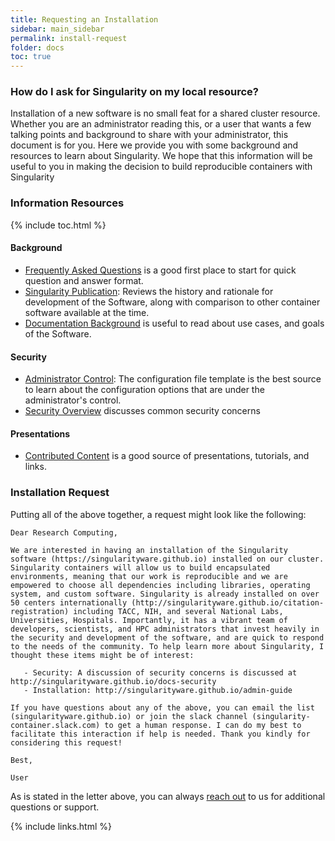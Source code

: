 ```yaml
---
title: Requesting an Installation
sidebar: main_sidebar
permalink: install-request
folder: docs
toc: true
---
```


### How do I ask for Singularity on my local resource?

Installation of a new software is no small feat for a shared cluster resource. Whether you are an administrator reading this, or a user that wants a few talking points and background to share with your administrator, this document is for you. Here we provide you with some background and resources to learn about Singularity. We hope that this information will be useful to you in making the decision to build reproducible containers with Singularity

### Information Resources

{% include toc.html %}

#### Background

 - [Frequently Asked Questions](https://singularityware.github.io) is a good first place to start for quick question and answer format.
 - [Singularity Publication](journals.plos.org/plosone/article?id=10.1371/journal.pone.0177459): Reviews the history and rationale for development of the Software, along with comparison to other container software available at the time.
 - [Documentation Background](https://singularityware.github.io/about) is useful to read about use cases, and goals of the Software.

#### Security

 - [Administrator Control](https://github.com/singularityware/singularity/blob/master/etc/singularity.conf.in): The configuration file template is the best source to learn about the configuration options that are under the administrator's control.
 - [Security Overview](http://singularityware.github.io/docs-security) discusses common security concerns

#### Presentations

 - [Contributed Content](https://singularityware.github.io/links) is a good source of presentations, tutorials, and links.

### Installation Request

Putting all of the above together, a request might look like the following:

```
Dear Research Computing,

We are interested in having an installation of the Singularity software (https://singularityware.github.io) installed on our cluster. Singularity containers will allow us to build encapsulated environments, meaning that our work is reproducible and we are empowered to choose all dependencies including libraries, operating system, and custom software. Singularity is already installed on over 50 centers internationally (http://singularityware.github.io/citation-registration) including TACC, NIH, and several National Labs, Universities, Hospitals. Importantly, it has a vibrant team of developers, scientists, and HPC administrators that invest heavily in the security and development of the software, and are quick to respond to the needs of the community. To help learn more about Singularity, I thought these items might be of interest:

   - Security: A discussion of security concerns is discussed at http://singularityware.github.io/docs-security
   - Installation: http://singularityware.github.io/admin-guide

If you have questions about any of the above, you can email the list (singularityware.github.io) or join the slack channel (singularity-container.slack.com) to get a human response. I can do my best to facilitate this interaction if help is needed. Thank you kindly for considering this request!

Best,

User
```

As is stated in the letter above, you can always <a href="/support">reach out</a> to us for additional questions or support.


{% include links.html %}
